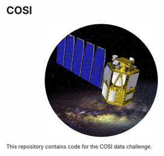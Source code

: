 # COSI
<p align="center">
<img width="300"  src="Data_Challenge_Home/Images/cosi_mission.png">
</p>

This repository contains code for the COSI data challenge.
